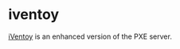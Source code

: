 iventoy
=======

[iVentoy][1] is an enhanced version of the PXE server.

[1]: https://www.iventoy.com/en/index.html
